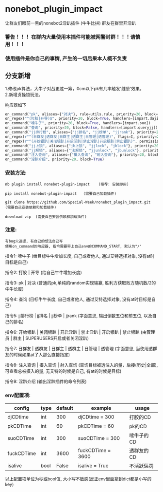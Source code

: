 # nonebot_plugin_impact

让群友们眼前一黑的nonebot2淫趴插件 (牛牛比拼)
群友在群里开淫趴


### 警告！！！  在群内大量使用本插件可能被网警封群！！！请慎用！！！
### 使用插件是你自己的事情, 产生的一切后果本人概不负责

## 分支新增
1.修改pk算法，大牛子对战更胜一筹，0cm以下pk有几率触发'雌堕'效果。<br />
2.新增贞操锁玩法。

响应器如下

```python
on_command("pk", aliases={"对决"}, rule=utils.rule, priority=20, block=False, handlers=[impart.pk])
on_regex("^(打胶|开导)$", priority=20, block=True, handlers=[impart.dajiao])
on_command("嗦牛子", priority=20, block=True, handlers=[impart.suo])
on_command("查询", priority=20, block=False, handlers=[impart.queryjj])
on_command("jj排行榜", aliases={"jj排名", "jj榜单", "jjrank"}, priority=20, block=True, handlers=[impart.jjrank])
on_regex(r"^(日群友|透群友|日群主|透群主|日管理|透管理)", flags=I, priority=20, block=True, handlers=[impart.yinpa])
on_regex(r"^(开始银趴|关闭银趴|开启淫趴|禁止淫趴|开启银趴|禁止银趴)", permission=SUPERUSER | GROUP_ADMIN | GROUP_OWNER, flags=I, priority=20, block=True, handlers=[impart.open_module])
on_command("jj上锁", aliases={"jb上锁", "jjlock", "jblock"}, priority=20, block=False, handlers=[impart.jjlock])
on_command("jj解锁", aliases={"jb解锁", "jjunlock", "jbunlock"}, priority=20, block=False, handlers=[impart.jjunlock])
on_command("注入查询", aliases={"摄入查询", "射入查询"}, priority=20, block=True, handlers=[impart.query_injection])
on_command("淫趴介绍", priority=20, block=True)
```

### 安装方法:

    nb plugin install nonebot-plugin-impact    (推荐: 安装即用)

    pip install nonebot-plugin-impact   (需要自己加载插件)

    git clone https://github.com/Special-Week/nonebot_plugin_impact.git   (需要自己安装依赖和加载插件)

    download zip  (需要自己安装依赖和加载插件)



### 注意:

    有bug火速提, 有自己的想法自己写
    使用on_command的响应器, 指令需要带上自己env的COMMAND_START, 默认为"/"



指令1: 嗦牛子 (给目标牛牛增加长度, 自己或者他人, 通过艾特选择对象, 没有at时目标是自己)

指令2: 打胶 | 开导 (给自己牛牛增加长度)

指令3: pk | 对决 (普通的pk,单纯的random实现输赢, 胜利方获取败方随机数/2的牛牛长度)

指令4: 查询 (目标牛牛长度, 自己或者他人, 通过艾特选择对象, 没有at时目标是自己)

指令5: jj排行榜 | jj排名 | jj榜单 | jjrank (字面意思, 输出倒数五位和前五位, 以及自己的排名)

指令6: 开始银趴 | 关闭银趴 | 开启淫趴 | 禁止淫趴 | 开启银趴 | 禁止银趴 (由管理员 | 群主 | SUPERUSERS开启或者关闭淫趴)

指令7: 日群友 | 透群友 | 日群主 | 透群主 | 日管理 | 透管理  (字面意思, 当使用透群友的时候如果at了人那么直接指定)

指令8: 注入查询 | 摄入查询 | 射入查询 (查询目标被透注入的量，后接(历史|全部), 可查看总被摄入的量, 无艾特的时候是自己, 有at的时候是目标)

指令9: 淫趴介绍  (输出淫趴插件的命令列表)

### env配置项:
| config       | type | default | example              | usage      |
| ------------ | ---- | ------- | -------------------- | ---------- |
| djCDtime     | int  | 300     | djCDtime = 300       | 打胶的CD   |
| pkCDTime     | int  | 60      | pkCDTime = 60        | pk的CD     |
| suoCDTime    | int  | 300     | suoCDTime = 300      | 嗦牛子的CD |
| fuckCDTime   | int  | 3600    | fuckCDTime = 3600    | 透群友的CD |
| isalive      | bool | False   | isalive = True       | 不活跃惩罚 |

以上配置项单位为秒或bool值, 大小写不敏感(反正env里面拿到dict都是小写的key)
